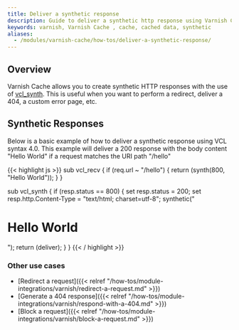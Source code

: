 ```yaml
---
title: Deliver a synthetic response
description: Guide to deliver a synthetic http response using Varnish Cache.
keywords: varnish, Varnish Cache , cache, cached data, synthetic    
aliases:
  - /modules/varnish-cache/how-tos/deliver-a-synthetic-response/
---
```


## Overview

Varnish Cache allows you to create synthetic HTTP responses with the use of [vcl_synth](https://varnish-cache.org/docs/trunk/users-guide/vcl-built-in-subs.html#vcl-synth). This is useful when you want to perform a redirect, deliver a 404, a custom error page, etc.

## Synthetic Responses

Below is a basic example of how to deliver a synthetic response using VCL syntax 4.0. This example will deliver a 200 response with the body content "Hello World" if a request matches the URI path "/hello"

{{< highlight js >}}
sub vcl_recv {
    if (req.url ~ "/hello") {
        return (synth(800, "Hello World"));
    }
}

sub vcl_synth {
    if (resp.status == 800) {
        set resp.status = 200;
        set resp.http.Content-Type = "text/html; charset=utf-8";
        synthetic("<h1>Hello World</h1>");
        return (deliver);
    }
}
{{< / highlight >}}

### Other use cases

* [Redirect a request]({{< relref "/how-tos/module-integrations/varnish/redirect-a-request.md" >}})
* [Generate a 404 response]({{< relref "/how-tos/module-integrations/varnish/respond-with-a-404.md" >}})
* [Block a request]({{< relref "/how-tos/module-integrations/varnish/block-a-request.md" >}})
